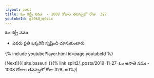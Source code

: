 ```yaml
---
layout: post
title: ఓం కర్త్రే నమః  - 1008 రోజుల తపస్సులో రోజు  327
youtubeId: g20kQjq0zic
---
```

 
 
 ఓం కర్త్రే నమః  
 
 -  ఎవరు ప్రతి ఒక్కరినీ సృష్టించి చూసుకుంటారు 
 
  
 
  
 
 
 
 
 
 


{% include youtubePlayer.html id=page.youtubeId %}
 
[Next]({{ site.baseurl }}{% link  split2/_posts/2019-11-27-ఓం ఆసాతె నమః  - 1008 రోజుల తపస్సులో రోజు  328.md%})
 
